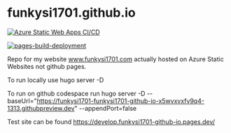 # funkysi1701.github.io

[![Azure Static Web Apps CI/CD](https://github.com/funkysi1701/funkysi1701.github.io/actions/workflows/azure-static-web-apps-victorious-pebble-0b8f90e03.yml/badge.svg)](https://github.com/funkysi1701/funkysi1701.github.io/actions/workflows/azure-static-web-apps-victorious-pebble-0b8f90e03.yml)

[![pages-build-deployment](https://github.com/funkysi1701/funkysi1701.github.io/actions/workflows/pages/pages-build-deployment/badge.svg)](https://github.com/funkysi1701/funkysi1701.github.io/actions/workflows/pages/pages-build-deployment)

Repo for my website www.funkysi1701.com actually hosted on Azure Static Websites not github pages.

To run locally use
hugo server -D

To run on github codespace run
hugo server -D --baseUrl="https://funkysi1701-funkysi1701-github-io-x5wvxvxfv9q4-1313.githubpreview.dev" --appendPort=false

Test site can be found https://develop.funkysi1701-github-io.pages.dev/
